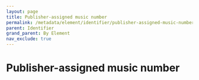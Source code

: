 ```yaml
---
layout: page
title: Publisher-assigned music number
permalink: /metadata/element/identifier/publisher-assigned-music-number/
parent: Identifier
grand_parent: By Element
nav_exclude: true
---
```


# Publisher-assigned music number